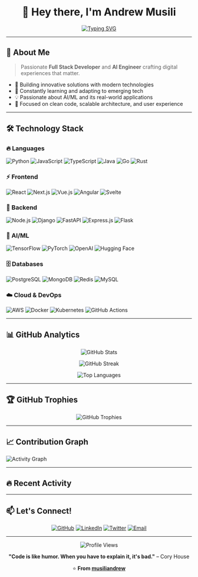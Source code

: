 <div align="center">
  
# 👋 Hey there, I'm Andrew Musili

[![Typing SVG](https://readme-typing-svg.herokuapp.com?font=Fira+Code&size=30&duration=3000&pause=1000&color=00D4AA&center=true&vCenter=true&width=600&lines=Full+Stack+Developer;AI+Engineer;Problem+Solver;Innovation+Builder)](https://git.io/typing-svg)

</div>

---

## 🚀 About Me

> Passionate **Full Stack Developer** and **AI Engineer** crafting digital experiences that matter.

- 🔭 Building innovative solutions with modern technologies
- 🌱 Constantly learning and adapting to emerging tech
- 💡 Passionate about AI/ML and its real-world applications
- 🎯 Focused on clean code, scalable architecture, and user experience

---

## 🛠️ Technology Stack

### 🔥 Languages
![Python](https://img.shields.io/badge/Python-3776AB?style=for-the-badge&logo=python&logoColor=white)
![JavaScript](https://img.shields.io/badge/JavaScript-F7DF1E?style=for-the-badge&logo=javascript&logoColor=black)
![TypeScript](https://img.shields.io/badge/TypeScript-007ACC?style=for-the-badge&logo=typescript&logoColor=white)
![Java](https://img.shields.io/badge/Java-ED8B00?style=for-the-badge&logo=openjdk&logoColor=white)
![Go](https://img.shields.io/badge/Go-00ADD8?style=for-the-badge&logo=go&logoColor=white)
![Rust](https://img.shields.io/badge/Rust-000000?style=for-the-badge&logo=rust&logoColor=white)

### ⚡ Frontend
![React](https://img.shields.io/badge/React-20232A?style=for-the-badge&logo=react&logoColor=61DAFB)
![Next.js](https://img.shields.io/badge/Next.js-000000?style=for-the-badge&logo=next.js&logoColor=white)
![Vue.js](https://img.shields.io/badge/Vue.js-35495E?style=for-the-badge&logo=vue.js&logoColor=4FC08D)
![Angular](https://img.shields.io/badge/Angular-DD0031?style=for-the-badge&logo=angular&logoColor=white)
![Svelte](https://img.shields.io/badge/Svelte-4A4A55?style=for-the-badge&logo=svelte&logoColor=FF3E00)

### 🔧 Backend
![Node.js](https://img.shields.io/badge/Node.js-43853D?style=for-the-badge&logo=node.js&logoColor=white)
![Django](https://img.shields.io/badge/Django-092E20?style=for-the-badge&logo=django&logoColor=white)
![FastAPI](https://img.shields.io/badge/FastAPI-005571?style=for-the-badge&logo=fastapi)
![Express.js](https://img.shields.io/badge/Express.js-404D59?style=for-the-badge)
![Flask](https://img.shields.io/badge/Flask-000000?style=for-the-badge&logo=flask&logoColor=white)

### 🤖 AI/ML
![TensorFlow](https://img.shields.io/badge/TensorFlow-FF6F00?style=for-the-badge&logo=tensorflow&logoColor=white)
![PyTorch](https://img.shields.io/badge/PyTorch-EE4C2C?style=for-the-badge&logo=pytorch&logoColor=white)
![OpenAI](https://img.shields.io/badge/OpenAI-74aa9c?style=for-the-badge&logo=openai&logoColor=white)
![Hugging Face](https://img.shields.io/badge/Hugging%20Face-FFD21E?style=for-the-badge&logo=huggingface&logoColor=black)

### 🗄️ Databases
![PostgreSQL](https://img.shields.io/badge/PostgreSQL-316192?style=for-the-badge&logo=postgresql&logoColor=white)
![MongoDB](https://img.shields.io/badge/MongoDB-4EA94B?style=for-the-badge&logo=mongodb&logoColor=white)
![Redis](https://img.shields.io/badge/Redis-DC382D?style=for-the-badge&logo=redis&logoColor=white)
![MySQL](https://img.shields.io/badge/MySQL-00000F?style=for-the-badge&logo=mysql&logoColor=white)

### ☁️ Cloud & DevOps
![AWS](https://img.shields.io/badge/AWS-232F3E?style=for-the-badge&logo=amazon-aws&logoColor=white)
![Docker](https://img.shields.io/badge/Docker-2496ED?style=for-the-badge&logo=docker&logoColor=white)
![Kubernetes](https://img.shields.io/badge/Kubernetes-326ce5?style=for-the-badge&logo=kubernetes&logoColor=white)
![GitHub Actions](https://img.shields.io/badge/GitHub_Actions-2088FF?style=for-the-badge&logo=github-actions&logoColor=white)

---

## 📊 GitHub Analytics

<div align="center">

![GitHub Stats](https://github-readme-stats.vercel.app/api?username=musiliandrew&show_icons=true&theme=tokyonight&hide_border=true&count_private=true)

![GitHub Streak](https://github-readme-streak-stats.herokuapp.com/?user=musiliandrew&theme=tokyonight&hide_border=true)

![Top Languages](https://github-readme-stats.vercel.app/api/top-langs/?username=musiliandrew&layout=compact&theme=tokyonight&hide_border=true&count_private=true)

</div>

---

## 🏆 GitHub Trophies
<div align="center">

![GitHub Trophies](https://github-profile-trophy.vercel.app/?username=musiliandrew&theme=tokyonight&no-frame=true&no-bg=true&margin-w=4)

</div>

---

## 📈 Contribution Graph

![Activity Graph](https://github-readme-activity-graph.vercel.app/graph?username=musiliandrew&theme=tokyo-night&hide_border=true)

---

## 🔥 Recent Activity

<!--START_SECTION:activity-->
<!--END_SECTION:activity-->

---

## 📫 Let's Connect!

<div align="center">

[![GitHub](https://img.shields.io/badge/GitHub-100000?style=for-the-badge&logo=github&logoColor=white)](https://github.com/musiliandrew)
[![LinkedIn](https://img.shields.io/badge/LinkedIn-0077B5?style=for-the-badge&logo=linkedin&logoColor=white)](https://linkedin.com/in/musiliandrew)
[![Twitter](https://img.shields.io/badge/Twitter-1DA1F2?style=for-the-badge&logo=twitter&logoColor=white)](https://twitter.com/musiliandrew)
[![Email](https://img.shields.io/badge/Email-D14836?style=for-the-badge&logo=gmail&logoColor=white)](mailto:your.email@example.com)

</div>

---

<div align="center">

![Profile Views](https://komarev.com/ghpvc/?username=musiliandrew&color=brightgreen&style=for-the-badge)

**"Code is like humor. When you have to explain it, it's bad."** – Cory House

⭐ **From [musiliandrew](https://github.com/musiliandrew)**

</div>